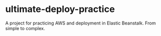 # ultimate-deploy-practice
A project for practicing AWS and deployment in Elastic Beanstalk. From simple to complex.
